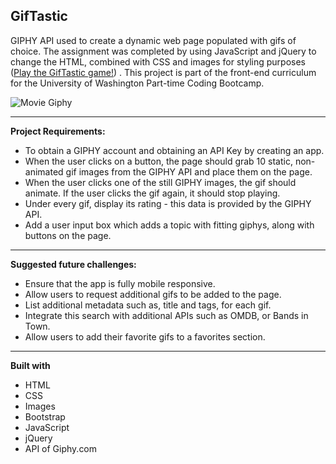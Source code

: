 ## GifTastic

GIPHY API used to create a dynamic web page populated with gifs of choice. The assignment was completed by using JavaScript and jQuery to change the HTML, combined with CSS and images for styling purposes ([Play the GifTastic game!](https://heidijvr.github.io/GifTastic//))
 .
This project is part of the front-end curriculum for the University of Washington Part-time Coding Bootcamp. 

<img src="https://heidijvr.github.io/GifTastic/assets/images/trainScheduler.png" alt="Movie Giphy">

-----

**Project Requirements:**

* To obtain a GIPHY account and obtaining an API Key by creating an app.
* When the user clicks on a button, the page should grab 10 static, non-animated gif images from the GIPHY API and place them on the page.
* When the user clicks one of the still GIPHY images, the gif should animate. If the user clicks the gif again, it should stop playing.
* Under every gif, display its rating - this data is provided by the GIPHY API.
* Add a user input box which adds a topic with fitting giphys, along with buttons on the page.

-----

**Suggested future challenges:**

* Ensure that the app is fully mobile responsive.
* Allow users to request additional gifs to be added to the page.
* List additional metadata such as, title and tags, for each gif.
* Integrate this search with additional APIs such as OMDB, or Bands in Town.
* Allow users to add their favorite gifs to a favorites section.

-----

**Built with**

* HTML
* CSS
* Images
* Bootstrap
* JavaScript
* jQuery
* API of Giphy.com
